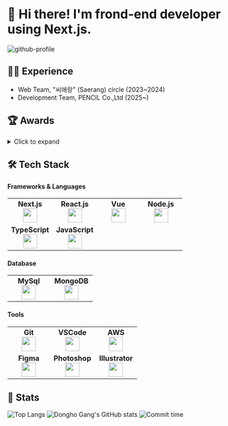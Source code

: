 <div align="left">

<br/>

# 👋 Hi there! I'm **frond-end developer** using Next.js.

![github-profile](http://github-profile-summary-cards.vercel.app/api/cards/profile-details?username=KimMaru10&theme=vue)

## 👨‍💼 Experience

- Web Team, "씨애랑" (Saerang) circle (2023~2024)
- Development Team, PENCIL Co.,Ltd (2025~)

## 🏆 Awards

<details>
<summary>Click to expand</summary>
<h3>2023</h3>
<p>한림대학교 씨애랑 소프트웨어 전시회 금상🥇</p>

<h3>2024</h3>
<p>한림대학교 씨애랑 소프트웨어 전시회 금상🥇</p>
<p>정보과학대학 학술제 "서공제" 금상🥇</p>
<p>2024 2학기 소프트웨어 캡스톤 디자인 대상🥇</p>
</div>
</details>

## 🛠 Tech Stack

#### Frameworks & Languages
<table width="320px">
  <tbody>
    <tr valign="top">
       <td width="80px" align="center">
        <span><strong>Next.js</strong></span><br>
        <img height="32px" src="https://cdn.jsdelivr.net/gh/devicons/devicon/icons/nextjs/nextjs-original.svg" />
      </td>
      <td width="80px" align="center">
        <span><strong>React.js</strong></span><br>
        <img height="32px" src="https://cdn.jsdelivr.net/gh/devicons/devicon/icons/react/react-original.svg">
      </td>
      <td width="80px" align="center">
        <span><strong>Vue</strong></span><br>
        <img height="32px" src="https://cdn.jsdelivr.net/gh/devicons/devicon/icons/vuejs/vuejs-original.svg" />
      </td>
      <td width="80px" align="center">
        <span><strong>Node.js</strong></span><br>
        <img height="32px" src="https://cdn.jsdelivr.net/gh/devicons/devicon/icons/nodejs/nodejs-original.svg" />
      </td>
    </tr>
    <tr valign="top">
      <td width="80px" align="center">
        <span><strong>TypeScript</strong></span><br>
        <img height="32" src="https://cdn.jsdelivr.net/gh/devicons/devicon/icons/typescript/typescript-original.svg">
      </td>
      <td width="80px" align="center">
        <span><strong>JavaScript</strong></span><br>
        <img height="32px" src="https://cdn.jsdelivr.net/gh/devicons/devicon/icons/javascript/javascript-original.svg">
      </td>
    </tr>
  </tbody>
</table>

#### Database
<table width="320px">
  <tbody>
    <tr valign="top">
      <td width="80px" align="center">
        <span><strong>MySql</strong></span><br>
        <img height="32px" src="https://cdn.jsdelivr.net/gh/devicons/devicon/icons/mysql/mysql-original.svg" />
      </td>
      <td width="80px" align="center">
        <span><strong>MongoDB</strong></span><br>
        <img height="32px" src="https://cdn.jsdelivr.net/gh/devicons/devicon/icons/mongodb/mongodb-original.svg" />
      </td>
    </tr>
  </tbody>
</table>

#### Tools
<table width="320px">
  <tbody>
    <tr valign="top">
      <td width="80px" align="center">
        <span><strong>Git</strong></span><br>
        <img height="32px" src="https://cdn.jsdelivr.net/gh/devicons/devicon/icons/git/git-original.svg" />
      </td>
      <td width="80px" align="center">
        <span><strong>VSCode</strong></span><br>
        <img height="32px" src="https://cdn.jsdelivr.net/gh/devicons/devicon/icons/vscode/vscode-original.svg" />
      </td>
      <td width="80px" align="center">
        <span><strong>AWS</strong></span><br>
        <img height="32px" src="https://cdn.jsdelivr.net/gh/devicons/devicon@latest/icons/amazonwebservices/amazonwebservices-original-wordmark.svg" />
      </td>
    </tr>
    <tr valign="top">
      <td width="80px" align="center">
        <span><strong>Figma</strong></span><br>
        <img height="32px" src="https://cdn.jsdelivr.net/gh/devicons/devicon/icons/figma/figma-original.svg">
      </td>
      <td width="80px" align="center">
        <span><strong>Photoshop</strong></span><br>
        <img height="32px" src="https://cdn.jsdelivr.net/gh/devicons/devicon/icons/photoshop/photoshop-original.svg">
      </td>
      <td width="80px" align="center">
        <span><strong>Illustrator</strong></span><br>
       <img height="32px" src="https://cdn.jsdelivr.net/gh/devicons/devicon@latest/icons/illustrator/illustrator-plain.svg">
      </td>
    </tr>
  </tbody>
</table>



## 💪 Stats
![Top Langs](http://github-profile-summary-cards.vercel.app/api/cards/most-commit-language?username=KimMaru10&theme=vue)
![Dongho Gang's GitHub stats](http://github-profile-summary-cards.vercel.app/api/cards/stats?username=KimMaru10&theme=vue)
![Commit time](http://github-profile-summary-cards.vercel.app/api/cards/productive-time?username=KimMaru10&theme=vue&utcOffset=9)
